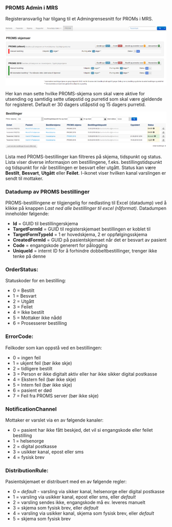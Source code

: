 ### PROMS Admin i MRS
Registeransvarlig har tilgang til et Admingrensesnitt for PROMs i MRS.

![MRS PROMS Admin](img/mrs_proms_admin1.png)

Her kan man sette hvilke PROMS-skjema som skal være aktive for utsending og samtidig sette utløpstid og purretid som skal være gjeldende for registeret. Default er 30 dagers utlåpstid og 15 dagers purretid.

![PROMS Bestillinger](img/mrs_proms_admin2.png)

Lista med PROMS-bestillinger kan filtreres på skjema, tidspunkt og status. Lista viser diverse informasjon om bestillingene, f.eks. bestillingstidspunkt og tidspunkt for når bestillingen er besvart eller utgått. Status kan være **Bestilt**, **Besvart**, **Utgått** eller **Feilet**. I-ikonet viser hvilken kanal varslingen er sendt til mottaker.


### Datadump av PROMS bestillinger
PROMS-bestillingene er tilgjengelig for nedlasting til Excel (datadump) ved å klikke på knappen *Last ned alle bestillinger til excel (råformat)*. Datadumpen inneholder følgende:

* **Id** =  GUID til bestillingerskjema
* **TargetFormId** =  GUID til registerskjemaet bestillingen er koblet til
* **TargetFormTypeId** =  1 er hovedskjema, 2 er oppfølgingsskjema
* **CreatedFormId** = GUID på pasientskjemaet når det er besvart av pasient
* **Code** = engangskode generert for pålogging
* **UniqueId** = internt ID for å forhindre dobbeltbestillinger, trenger ikke tenke på denne


### OrderStatus:
Statuskoder for en bestilling:
* 0 = Bestilt
* 1 = Besvart
* 2 = Utgått
* 3 = Feilet
* 4 = Ikke bestilt
* 5 = Mottaker ikke nådd
* 6 = Prosesserer bestilling


### ErrorCode:
Feilkoder som kan oppstå ved en bestillingen:
* 0 = ingen feil
* 1 = ukjent feil (bør ikke skje)
* 2 = tidligere  bestilt
* 3 = Person er ikke digitalt aktiv eller har ikke sikker digital postkasse
* 4 = Ekstern feil (bør ikke skje)
* 5 = Intern feil (bør ikke skje)
* 6 = pasient er død
* 7 = Feil fra PROMS server (bør ikke skje)


### NotificationChannel
Mottaker er varslet via en av følgende kanaler:
* 0 = pasient har ikke fått beskjed, det vil si engangskode eller feilet bestilling
* 1 = helsenorge
* 2 = digital postkasse
* 3 = usikker kanal, epost eller sms
* 4 = fysisk brev


### DistributionRule:
Pasientskjemaet er distribuert med en av følgende regler:
* 0 = *default* - varsling via sikker kanal, helsenorge eller digital postkasse
* 1 = varsling via usikker kanal, epost eller sms, eller *default*
* 2 = varsling sendes ikke, engangskode må ev. leveres manuelt
* 3 = skjema som fysisk brev, eller *default*
* 4 = varsling via usikker kanal, skjema som fysisk brev, eller *default*
* 5 = skjema som fysisk brev
